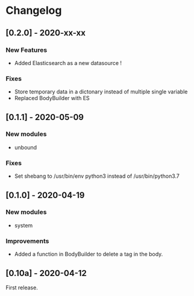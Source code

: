 # Changelog

## [0.2.0] - 2020-xx-xx
### New Features
- Added Elasticsearch as a new datasource !
### Fixes
- Store temporary data in a dictonary instead of multiple single variable
- Replaced BodyBuilder with ES

## [0.1.1] - 2020-05-09
### New modules
- unbound
### Fixes
- Set shebang to /usr/bin/env python3 instead of /usr/bin/python3.7

## [0.1.0] - 2020-04-19
### New modules
- system
### Improvements
- Added a function in BodyBuilder to delete a tag in the body.

## [0.10a] - 2020-04-12
First release.
